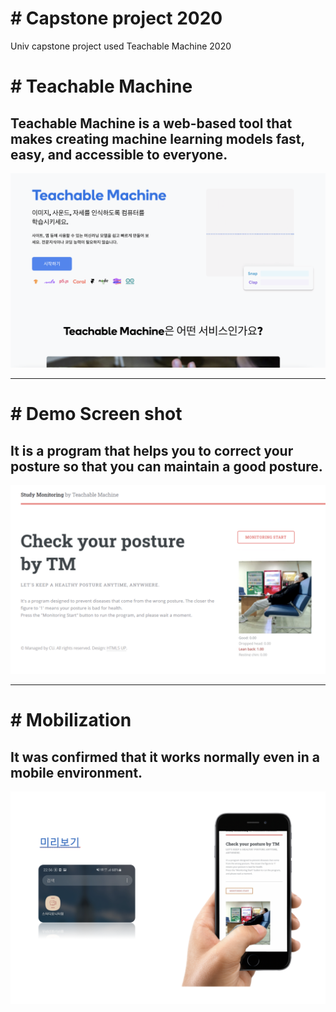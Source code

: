 # # Capstone project 2020
Univ capstone project used Teachable Machine 2020


# # Teachable Machine

Teachable Machine is a web-based tool that makes creating machine learning models fast, easy, and accessible to everyone.
---

![image](/images/tminfo.png)

---

# # Demo Screen shot

It is a program that helps you to correct your posture so that you can maintain a good posture.
---

![image](/images/capstone.png)

---


# # Mobilization

It was confirmed that it works normally even in a mobile environment.
---

![image](/images/mobile.png)














